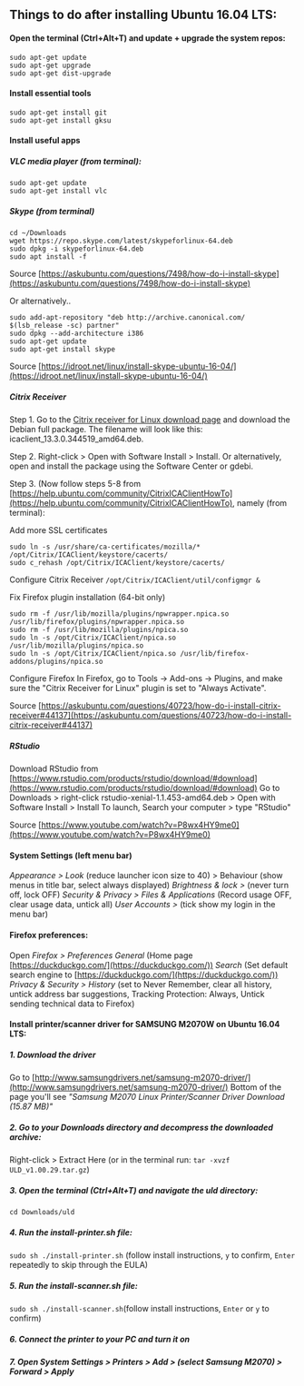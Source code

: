 ## Things to do after installing Ubuntu 16.04 LTS:

#### Open the terminal (Ctrl+Alt+T) and update + upgrade the system repos:
```
sudo apt-get update
sudo apt-get upgrade
sudo apt-get dist-upgrade
```
#### Install essential tools
```
sudo apt-get install git
sudo apt-get install gksu
```
#### Install useful apps

##### VLC media player (from terminal):
```
sudo apt-get update
sudo apt-get install vlc
```

##### Skype (from terminal)
```
cd ~/Downloads
wget https://repo.skype.com/latest/skypeforlinux-64.deb
sudo dpkg -i skypeforlinux-64.deb
sudo apt install -f
```
Source [https://askubuntu.com/questions/7498/how-do-i-install-skype](https://askubuntu.com/questions/7498/how-do-i-install-skype)

Or alternatively..
```
sudo add-apt-repository "deb http://archive.canonical.com/ $(lsb_release -sc) partner"
sudo dpkg --add-architecture i386
sudo apt-get update
sudo apt-get install skype
```
Source [https://idroot.net/linux/install-skype-ubuntu-16-04/](https://idroot.net/linux/install-skype-ubuntu-16-04/)

##### Citrix Receiver

Step 1. Go to the [Citrix receiver for Linux download page](https://www.citrix.com/downloads/citrix-receiver/linux/receiver-for-linux-latest.html) and download the Debian full package. The filename will look like this: icaclient_13.3.0.344519_amd64.deb.

Step 2. Right-click > Open with Software Install > Install. Or alternatively, open and install the package using the Software Center or gdebi.

Step 3. (Now follow steps 5-8 from [https://help.ubuntu.com/community/CitrixICAClientHowTo](https://help.ubuntu.com/community/CitrixICAClientHowTo), namely (from terminal):

Add more SSL certificates
```
sudo ln -s /usr/share/ca-certificates/mozilla/* /opt/Citrix/ICAClient/keystore/cacerts/
sudo c_rehash /opt/Citrix/ICAClient/keystore/cacerts/
```

Configure Citrix Receiver
`/opt/Citrix/ICAClient/util/configmgr &`

Fix Firefox plugin installation (64-bit only)
```
sudo rm -f /usr/lib/mozilla/plugins/npwrapper.npica.so /usr/lib/firefox/plugins/npwrapper.npica.so
sudo rm -f /usr/lib/mozilla/plugins/npica.so
sudo ln -s /opt/Citrix/ICAClient/npica.so /usr/lib/mozilla/plugins/npica.so
sudo ln -s /opt/Citrix/ICAClient/npica.so /usr/lib/firefox-addons/plugins/npica.so
```

Configure Firefox
In Firefox, go to Tools -> Add-ons -> Plugins, and make sure the "Citrix Receiver for Linux" plugin is set to "Always Activate".

Source [https://askubuntu.com/questions/40723/how-do-i-install-citrix-receiver#44137](https://askubuntu.com/questions/40723/how-do-i-install-citrix-receiver#44137)

##### RStudio

Download RStudio from [https://www.rstudio.com/products/rstudio/download/#download](https://www.rstudio.com/products/rstudio/download/#download)
Go to Downloads > right-click rstudio-xenial-1.1.453-amd64.deb > Open with Software Install > Install
To launch, Search your computer > type "RStudio"

Source [https://www.youtube.com/watch?v=P8wx4HY9me0](https://www.youtube.com/watch?v=P8wx4HY9me0)

#### System Settings (left menu bar)
*Appearance > Look* (reduce launcher icon size to 40) > Behaviour (show menus in title bar, select always displayed)
*Brightness & lock >* (never turn off, lock OFF)
*Security & Privacy > Files & Applications* (Record usage OFF, clear usage data, untick all)
*User Accounts >* (tick show my login in the menu bar)

#### Firefox preferences:
Open *Firefox > Preferences*
*General* (Home page [https://duckduckgo.com/](https://duckduckgo.com/))
*Search* (Set default search engine to [https://duckduckgo.com/](https://duckduckgo.com/))
*Privacy & Security > History* (set to Never Remember, clear all history, untick address bar suggestions, Tracking Protection: Always, Untick sending technical data to Firefox)

#### Install printer/scanner driver for SAMSUNG M2070W on Ubuntu 16.04 LTS:

##### 1. Download the driver 
Go to [http://www.samsungdrivers.net/samsung-m2070-driver/](http://www.samsungdrivers.net/samsung-m2070-driver/)
Bottom of the page you'll see *"Samsung M2070 Linux Printer/Scanner Driver Download (15.87 MB)"*

##### 2. Go to your Downloads directory and decompress the downloaded archive:
Right-click > Extract Here
(or in the terminal run: `tar -xvzf ULD_v1.00.29.tar.gz`)

##### 3. Open the terminal (Ctrl+Alt+T) and navigate the uld directory:
```cd Downloads/uld```

##### 4. Run the install-printer.sh file:
`sudo sh ./install-printer.sh` (follow install instructions, `y` to confirm, `Enter` repeatedly to skip through the EULA)

##### 5. Run the install-scanner.sh file:
`sudo sh ./install-scanner.sh`(follow install instructions, `Enter` or `y` to confirm)

##### 6. Connect the printer to your PC and turn it on

##### 7. Open System Settings > Printers > Add > (select Samsung M2070) > Forward > Apply




